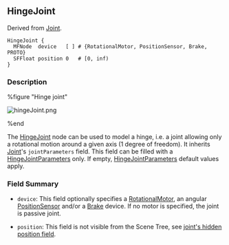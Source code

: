 ## HingeJoint

Derived from [Joint](joint.md).

```
HingeJoint {
  MFNode  device   [ ] # {RotationalMotor, PositionSensor, Brake, PROTO}
  SFFloat position 0   # [0, inf)
}
```

### Description

%figure "Hinge joint"

![hingeJoint.png](images/hingeJoint.png)

%end

The [HingeJoint](#hingejoint) node can be used to model a hinge, i.e. a joint allowing only a rotational motion around a given axis (1 degree of freedom).
It inherits [Joint](joint.md)'s `jointParameters` field.
This field can be filled with a [HingeJointParameters](hingejointparameters.md) only.
If empty, [HingeJointParameters](hingejointparameters.md) default values apply.

### Field Summary

- `device`: This field optionally specifies a [RotationalMotor](rotationalmotor.md), an angular [PositionSensor](positionsensor.md) and/or a [Brake](brake.md) device.
If no motor is specified, the joint is passive joint.

- `position`: This field is not visible from the Scene Tree, see [joint's hidden position field](joint.md#joint-s-hidden-position-fields).
